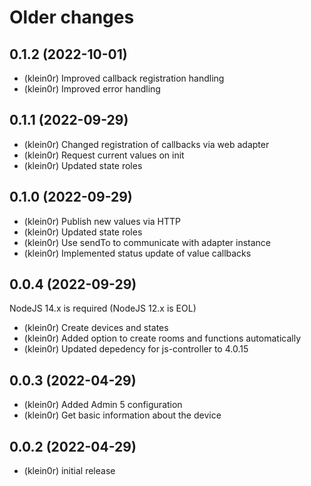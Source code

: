 # Older changes
## 0.1.2 (2022-10-01)

* (klein0r) Improved callback registration handling
* (klein0r) Improved error handling

## 0.1.1 (2022-09-29)

* (klein0r) Changed registration of callbacks via web adapter
* (klein0r) Request current values on init
* (klein0r) Updated state roles

## 0.1.0 (2022-09-29)

* (klein0r) Publish new values via HTTP
* (klein0r) Updated state roles
* (klein0r) Use sendTo to communicate with adapter instance
* (klein0r) Implemented status update of value callbacks

## 0.0.4 (2022-09-29)

NodeJS 14.x is required (NodeJS 12.x is EOL)

* (klein0r) Create devices and states
* (klein0r) Added option to create rooms and functions automatically
* (klein0r) Updated depedency for js-controller to 4.0.15

## 0.0.3 (2022-04-29)

* (klein0r) Added Admin 5 configuration
* (klein0r) Get basic information about the device

## 0.0.2 (2022-04-29)

* (klein0r) initial release
